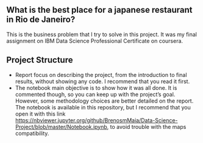## What is the best place for a japanese restaurant in Rio de Janeiro?


This is the business problem that I try to solve in this project.  It was my final assignment on IBM Data Science Professional Certificate on coursera. 

## Project Structure 

* Report focus on describing the project, from the introduction to final results, without showing any code.  I recommend that you read it first.
* The notebook main objective is to show how it was all done. It is commented though, so you can keep up with the project’s goal. However, some methodology choices are better detailed on the report. The notebook is available in this repository, but I recommend that you open it with this link https://nbviewer.jupyter.org/github/BrenosmMaia/Data-Science-Project/blob/master/Notebook.ipynb, to avoid trouble with the maps compatibility.
